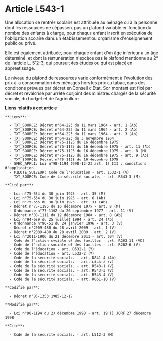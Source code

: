 # Article L543-1

Une allocation de rentrée scolaire est attribuée au ménage ou à la personne dont les ressources ne dépassent pas un plafond
variable en fonction du nombre des enfants à charge, pour chaque enfant inscrit en exécution de l'obligation scolaire dans un
établissement ou organisme d'enseignement public ou privé.

Elle est également attribuée, pour chaque enfant d'un âge inférieur à un âge déterminé, et dont la rémunération n'excède pas
le plafond mentionné au 2° de l'article L. 512-3, qui poursuit des études ou qui est placé en apprentissage.

Le niveau du plafond de ressources varie conformément à l'évolution des prix à la consommation des ménages hors les prix du
tabac, dans des conditions prévues par décret en Conseil d'Etat. Son montant est fixé par décret et revalorisé par arrêté
conjoint des ministres chargés de la sécurité sociale, du budget et de l'agriculture.

**Liens relatifs à cet article**

	**Liens**:

	  - TXT_SOURCE: Décret n°64-225 du 11 mars 1964 - art. 1 (Ab)
	  - TXT_SOURCE: Décret n°64-225 du 11 mars 1964 - art. 2 (Ab)
	  - TXT_SOURCE: Décret n°64-225 du 11 mars 1964 - art. 3 (Ab)
	  - TXT_SOURCE: Décret n°64-225 du 3 novembre 1964
	  - TXT_SOURCE: Décret n°75-1195 du 16 décembre 1975
	  - TXT_SOURCE: Décret n°75-1195 du 16 décembre 1975 - art. 11 (Ab)
	  - TXT_SOURCE: Décret n°75-1195 du 16 décembre 1975 - art. 8 (M)
	  - TXT_SOURCE: Décret n°75-1195 du 16 décembre 1975 - art. 9 (Ab)
	  - TXT_SOURCE: Décret n°75-1198 du 16 décembre 1975
	  - SPEC_APPLI: Loi n°98-1194 1998-12-23 art. 19 III : conditions d'application
	  - PILOTE_SUIVEUR: Code de l'éducation - art. L532-1 (V)
	  - TXT_SOURCE: Code de la sécurité sociale. - art. R543-3 (M)

	**Cité par**:

	  - Loi n°75-534 du 30 juin 1975 - art. 35 (M)
	  - Loi n°75-534 du 30 juin 1975 - art. 6 (Ab)
	  - Loi n°75-535 du 30 juin 1975 - art. 31 (Ab)
	  - Décret n°75-1195 du 16 décembre 1975 - art. 8 (M)
	  - Ordonnance n°77-1102 du 26 septembre 1977 - art. 11 (V)
	  - Décret n°88-1111 du 12 décembre 1988 - art. 8 (Ab)
	  - Loi n°94-629 du 25 juillet 1994 - art. 24 (Ab)
	  - Ordonnance n°96-51 du 24 janvier 1996 - art. 3 (V)
	  - Décret n°2009-480 du 28 avril 2009 - art. 1 (V)
	  - Décret n°2009-480 du 28 avril 2009 - art. 2 (V)
	  - Loi n°2011-1906 du 21 décembre 2011 - art. 104 (V)
	  - Code de l'action sociale et des familles - art. R262-11 (VD)
	  - Code de l'action sociale et des familles - art. R262-6 (V)
	  - Code de l'éducation - art. D532-1 (V)
	  - Code de l'éducation - art. L532-2 (V)
	  - Code de la sécurité sociale. - art. D841-4 (Ab)
	  - Code de la sécurité sociale. - art. L543-2 (V)
	  - Code de la sécurité sociale. - art. R543-1 (V)
	  - Code de la sécurité sociale. - art. R543-3 (V)
	  - Code de la sécurité sociale. - art. R543-4 (V)
	  - Code de la sécurité sociale. - art. R861-10 (V)

	**Codifié par**:

	  - Décret n°85-1353 1985-12-17

	**Modifié par**:

	  - Loi n°98-1194 du 23 décembre 1998 - art. 19 () JORF 27 décembre 1998

	**Cite**:

	  - Code de la sécurité sociale. - art. L512-3 (M)
